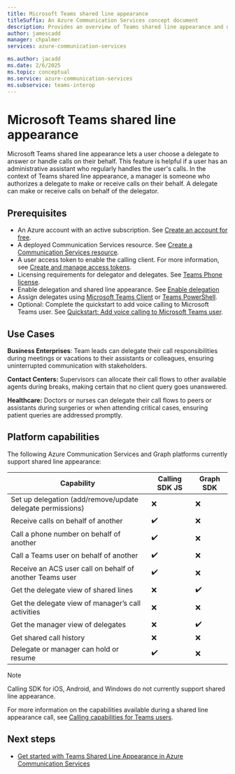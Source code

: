 ```yaml
---
title: Microsoft Teams shared line appearance
titleSuffix: An Azure Communication Services concept document
description: Provides an overview of Teams shared line appearance and delegate calling for Teams users in Azure Communication Services Calling SDK.
author: jamescadd
manager: chpalmer
services: azure-communication-services

ms.author: jacadd
ms.date: 2/6/2025
ms.topic: conceptual
ms.service: azure-communication-services
ms.subservice: teams-interop
---
```

# Microsoft Teams shared line appearance

Microsoft Teams shared line appearance lets a user choose a delegate to answer or handle calls on their behalf. This feature is helpful if a user has an administrative assistant who regularly handles the user's calls. In the context of Teams shared line appearance, a manager is someone who authorizes a delegate to make or receive calls on their behalf. A delegate can make or receive calls on behalf of the delegator.

## Prerequisites

- An Azure account with an active subscription. See [Create an account for free](https://azure.microsoft.com/free/?WT.mc_id=A261C142F). 
- A deployed Communication Services resource. See [Create a Communication Services resource](../../../quickstarts/create-communication-resource.md).
- A user access token to enable the calling client. For more information, see [Create and manage access tokens](../../../quickstarts/identity/access-tokens.md).
- Licensing requirements for delegator and delegates. See [Teams Phone license](/microsoftteams/shared-line-appearance#license-required).
- Enable delegation and shared line appearance. See [Enable delegation](/microsoftteams/shared-line-appearance#enable-delegation-and-shared-line-appearance)
- Assign delegates using [Microsoft Teams Client](https://support.microsoft.com/office/share-a-phone-line-with-a-delegate-in-microsoft-teams-16307929-a51f-43fc-8323-3b1bf115e5a8) or [Teams PowerShell](/microsoftteams/shared-line-appearance#use-powershell).
- Optional: Complete the quickstart to add voice calling to Microsoft Teams user. See [Quickstart: Add voice calling to Microsoft Teams user](../../../quickstarts/voice-video-calling/get-started-call-to-teams-user.md).

## Use Cases

**Business Enterprises**: Team leads can delegate their call responsibilities during meetings or vacations to their assistants or colleagues, ensuring uninterrupted communication with stakeholders.

**Contact Centers:** Supervisors can allocate their call flows to other available agents during breaks, making certain that no client query goes unanswered.

**Healthcare:** Doctors or nurses can delegate their call flows to peers or assistants during surgeries or when attending critical cases, ensuring patient queries are addressed promptly.

## Platform capabilities
The following Azure Communication Services and Graph platforms currently support shared line appearance:

| Capability                                                 | Calling SDK JS | Graph SDK |
|------------------------------------------------------------|----------------|-----------|
| Set up delegation (add/remove/update delegate permissions) | ❌             | ❌       |
| Receive calls on behalf of another                         | ✔️            | ❌        |
| Call a phone number on behalf of another                   | ✔️            | ❌        |
| Call a Teams user on behalf of another                     | ✔️            | ❌        |
| Receive an ACS user call on behalf of another Teams user   | ✔️            | ❌        |
| Get the delegate view of shared lines                      | ❌             | ✔️       |
| Get the delegate view of manager’s call activities         | ❌             | ❌       |
| Get the manager view of delegates                          | ❌             | ✔️       |
| Get shared call history                                    | ❌            | ❌        |
| Delegate or manager can hold or resume                     | ✔️            | ❌        |

> [!NOTE] 
> Calling SDK for iOS, Android, and Windows do not currently support shared line appearance.

For more information on the capabilities available during a shared line appearance call, see [Calling capabilities for Teams users](../teams-user-calling.md).

## Next steps

- [Get started with Teams Shared Line Appearance in Azure Communication Services](../../../how-tos/cte-calling-sdk/shared-line-appearance.md)